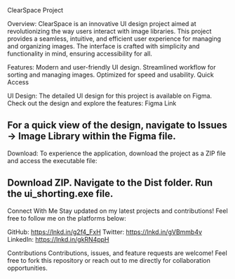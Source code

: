 ClearSpace Project

Overview:
ClearSpace is an innovative UI design project aimed at revolutionizing the way users interact with image libraries. This project provides a seamless, intuitive, and efficient user experience for managing and organizing images. The interface is crafted with simplicity and functionality in mind, ensuring accessibility for all.

Features:
Modern and user-friendly UI design.
Streamlined workflow for sorting and managing images.
Optimized for speed and usability.
Quick Access

UI Design:
The detailed UI design for this project is available on Figma. Check out the design and explore the features:
Figma Link

For a quick view of the design, navigate to Issues -> Image Library within the Figma file.
--------------------------------------------------------------------------------------------------------------
Download:
To experience the application, download the project as a ZIP file and access the executable file:

Download ZIP.
Navigate to the Dist folder.
Run the ui_shorting.exe file.
---------------------------------------------------------------------------------------------------------------
Connect With Me
Stay updated on my latest projects and contributions! Feel free to follow me on the platforms below:

GitHub: https://lnkd.in/g2f4_FxH
Twitter: https://lnkd.in/gVBmmb4v
LinkedIn: https://lnkd.in/gkRN4ppH

Contributions
Contributions, issues, and feature requests are welcome! Feel free to fork this repository or reach out to me directly for collaboration opportunities.
